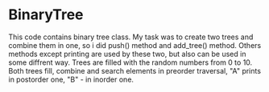 # BinaryTree

This code contains binary tree class. 
My task was to create two trees and combine them in one, so i did push() method and add_tree() method.
Others methods except printing are used by these two, but also can be used in some diffrent way.
Trees are filled with the random numbers from 0 to 10.
Both trees fill, combine and search elements in preorder traversal, "A" prints in postorder one, "B" - in inorder one.
